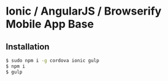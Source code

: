 Ionic / AngularJS / Browserify Mobile App Base
=====================
## Installation

```bash
$ sudo npm i -g cordova ionic gulp
$ npm i
$ gulp
```
